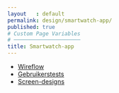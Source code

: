 ```yaml
---
layout   : default
permalink: design/smartwatch-app/
published: true
# Custom Page Variables
# ─────────────────────
title: Smartwatch-app
---
```

- <a href="/1718-nmd3-project-vannieuwenhuyse_verneert/design/smartwatch-app/wireflow">Wireflow</a>
- <a href="/1718-nmd3-project-vannieuwenhuyse_verneert/design/smartwatch-app/gebruikerstests">Gebruikerstests</a>
- <a href="/1718-nmd3-project-vannieuwenhuyse_verneert/design/smartwatch-app/screen-designs">Screen-designs</a>

